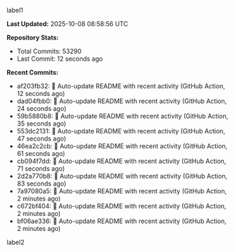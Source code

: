 
label1 
<!-- ACTIVITY_START -->
**Last Updated:** 2025-10-08 08:58:56 UTC

**Repository Stats:**
- Total Commits: 53290
- Last Commit: 12 seconds ago

**Recent Commits:**
- af203fb32: 🤖 Auto-update README with recent activity (GitHub Action, 12 seconds ago)
- dad04fbb0: 🤖 Auto-update README with recent activity (GitHub Action, 24 seconds ago)
- 59b5880b8: 🤖 Auto-update README with recent activity (GitHub Action, 35 seconds ago)
- 553dc2131: 🤖 Auto-update README with recent activity (GitHub Action, 47 seconds ago)
- 46ea2c2cb: 🤖 Auto-update README with recent activity (GitHub Action, 61 seconds ago)
- cb094f7dd: 🤖 Auto-update README with recent activity (GitHub Action, 71 seconds ago)
- 2d2a770b8: 🤖 Auto-update README with recent activity (GitHub Action, 83 seconds ago)
- 7a97080a5: 🤖 Auto-update README with recent activity (GitHub Action, 2 minutes ago)
- c672bf404: 🤖 Auto-update README with recent activity (GitHub Action, 2 minutes ago)
- bf06ae336: 🤖 Auto-update README with recent activity (GitHub Action, 2 minutes ago)
<!-- ACTIVITY_END -->

label2
